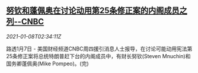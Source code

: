 <!--1610074396000-->
[努钦和蓬佩奥在讨论动用第25条修正案的内阁成员之列--CNBC](https://cn.reuters.com/article/us-mnuchin-pompeo-constitution-0108-idCNKBS29D0AS)
------

<div><i>2021-01-08T02:34:11Z</i></div><p>路透1月7日 - 美国财经频道CNBC周四援引消息人士报导，在讨论可能动用宪法第25条修正案将总统特朗普赶下台的内阁成员中，有财长努钦(Steven Mnuchin)和国务卿蓬佩奥(Mike Pompeo)。(完)</p>
